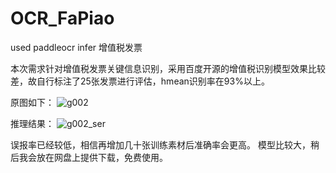 # OCR_FaPiao
used paddleocr infer 增值税发票

本次需求针对增值税发票关键信息识别，采用百度开源的增值税识别模型效果比较差，故自行标注了25张发票进行评估，hmean识别率在93%以上。

原图如下：
![g002](https://github.com/sss008800/OCR_FaPiao/assets/16535855/1916479f-4d39-401e-9844-666090dac650)

推理结果：
![g002_ser](https://github.com/sss008800/OCR_FaPiao/assets/16535855/1a21a6fd-70e8-459a-8a27-595f9d5e021e)

误报率已经较低，相信再增加几十张训练素材后准确率会更高。
模型比较大，稍后我会放在网盘上提供下载，免费使用。
